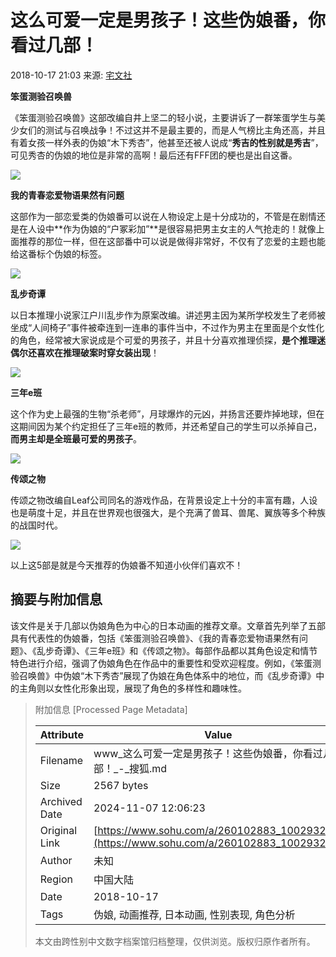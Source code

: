 # 这么可爱一定是男孩子！这些伪娘番，你看过几部！

2018-10-17 21:03 来源: [宅文社](https://www.sohu.com/a/260102883_100293215?spm=smpc.content-abroad.content.1.1730981124070GvoTJiy)

**笨蛋测验召唤兽**

《笨蛋测验召唤兽》这部改编自井上坚二的轻小说，主要讲诉了一群笨蛋学生与美少女们的测试与召唤战争！不过这并不是最主要的，而是人气榜比主角还高，并且有着女孩一样外表的伪娘“木下秀杏”，他甚至还被人说成“**秀吉的性别就是秀吉**”，可见秀杏的伪娘的地位是非常的高啊！最后还有FFF团的梗也是出自这番。

![](http://5b0988e595225.cdn.sohucs.com/images/20181017/0fd67ab24b8b4f88af42b3d74c104c77.jpeg)

**我的青春恋爱物语果然有问题**

这部作为一部恋爱类的伪娘番可以说在人物设定上是十分成功的，不管是在剧情还是在人设中**作为伪娘的“户冢彩加”**是很容易把男主女主的人气抢走的！就像上面推荐的那位一样，但在这部番中可以说是做得非常好，不仅有了恋爱的主题也能给这番标个伪娘的标签。

![](http://5b0988e595225.cdn.sohucs.com/images/20181017/9c3ef8ba51224d0da651051054423578.jpeg)

**乱步奇谭**

以日本推理小说家江户川乱步作为原案改编。讲述男主因为某所学校发生了老师被坐成“人间椅子”事件被牵连到一连串的事件当中，不过作为男主在里面是个女性化的角色，经常被大家说成是个可爱的男孩子，并且十分喜欢推理侦探，**是个推理迷偶尔还喜欢在推理破案时穿女装出现**！

![](http://5b0988e595225.cdn.sohucs.com/images/20181017/16022acf00414ae8b49169e78c1ced2c.png)

**三年e班**

这个作为史上最强的生物“杀老师”，月球爆炸的元凶，并扬言还要炸掉地球，但在这期间因为某个约定担任了三年e班的教师，并还希望自己的学生可以杀掉自己，**而男主却是全班最可爱的男孩子**。

![](http://5b0988e595225.cdn.sohucs.com/images/20181017/d0bc169fbaca42d1b702f7fd0f5dea8a.jpeg)

**传颂之物**

传颂之物改编自Leaf公司同名的游戏作品，在背景设定上十分的丰富有趣，人设也是萌度十足，并且在世界观也很强大，是个充满了兽耳、兽尾、翼族等多个种族的战国时代。

![](http://5b0988e595225.cdn.sohucs.com/images/20181017/f92dc12dc2be4ed2bc04ef5bb561ae4d.jpeg)

以上这5部是就是今天推荐的伪娘番不知道小伙伴们喜欢不！

## 摘要与附加信息

<!-- tcd_abstract -->
该文件是关于几部以伪娘角色为中心的日本动画的推荐文章。文章首先列举了五部具有代表性的伪娘番，包括《笨蛋测验召唤兽》、《我的青春恋爱物语果然有问题》、《乱步奇谭》、《三年e班》和《传颂之物》。每部作品都以其角色设定和情节特色进行介绍，强调了伪娘角色在作品中的重要性和受欢迎程度。例如，《笨蛋测验召唤兽》中伪娘“木下秀杏”展现了伪娘在角色体系中的地位，而《乱步奇谭》中的主角则以女性化形象出现，展现了角色的多样性和趣味性。
<!-- tcd_abstract_end -->

> 附加信息 [Processed Page Metadata]
>
> | Attribute       | Value                                  |
> |-----------------|----------------------------------------|
> | Filename        | www_这么可爱一定是男孩子！这些伪娘番，你看过几部！_-_搜狐.md                             |
> | Size            | 2567 bytes                           |
> | Archived Date   | 2024-11-07 12:06:23                             |
> | Original Link   | [https://www.sohu.com/a/260102883_100293215](https://www.sohu.com/a/260102883_100293215)                       |
> | Author          | 未知                               |
> | Region          | 中国大陆                               |
> | Date            | 2018-10-17                                 |
> | Tags            | 伪娘, 动画推荐, 日本动画, 性别表现, 角色分析                                 |
>
> 本文由跨性别中文数字档案馆归档整理，仅供浏览。版权归原作者所有。
>